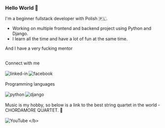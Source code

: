 ### Hello World 🤪
I'm a beginner fullstack developer with Polish  🇵🇱. 
* Working on multiple frontend and backend project using Python and Django. 
* I learn all the time and have a lot of fun at the same time.

And I have a very fucking mentor

<br>Connect with me</br>
<br>[<img align="left" alt="linked-in" src="https://img.shields.io/badge/linkedin-%230077B5.svg?&style=for-the-badge&logo=linkedin&logoColor=white" />](https://www.linkedin.com/in/rafał-płoszański-78391513a)[<img align="left" alt="facebook" src="https://img.shields.io/badge/facebook-%231877F2.svg?&style=for-the-badge&logo=facebook&logoColor=white" />](https://www.facebook.com/rafalploszanski)</br>
<br>Programming languages</br>
<br><img align="left" alt="python" src="https://img.shields.io/badge/python%20-%23316192.svg?&style=for-the-badge&logo=python&logoColor=yellow" /><img align="left" alt="django" src="https://img.shields.io/badge/django%20-%2343853D.svg?&style=for-the-badge&logo=django&logoColor=white" /></br>
<br>Music is my hobby, so below is a link to the best string quartet in the world - CHORDAMORE QUARTET. 🎻</br>
<br>[<img align="left" alt="YouTube" src="https://img.shields.io/badge/My%20Playlist-YouTube-red?logo=youtube&style=social" />](https://youtube.com/playlist?list=PLKYuc2v8reDBzy94nhGqW2-0Ctt51zU2_)</b>


